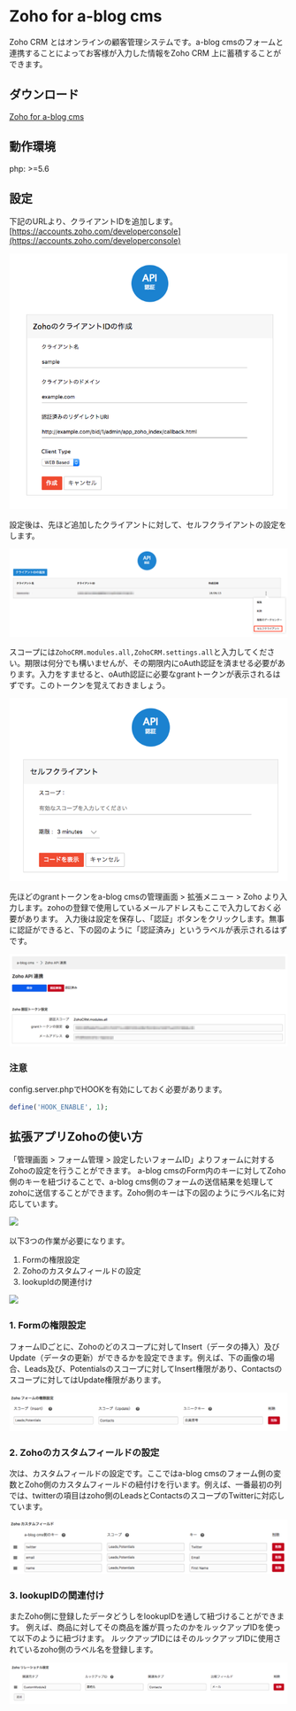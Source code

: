 # Zoho for a-blog cms

Zoho CRM とはオンラインの顧客管理システムです。a-blog cmsのフォームと連携することによってお客様が入力した情報をZoho CRM 上に蓄積することができます。

## ダウンロード
[Zoho for a-blog cms](https://github.com/appleple/acms-zoho/raw/master/build/Zoho.zip)

## 動作環境
php: >=5.6

## 設定

下記のURLより、クライアントIDを追加します。
[https://accounts.zoho.com/developerconsole](https://accounts.zoho.com/developerconsole)

![](./images/register.png)

設定後は、先ほど追加したクライアントに対して、セルフクライアントの設定をします。

![](./images/popup.png)

スコープには`ZohoCRM.modules.all,ZohoCRM.settings.all`と入力してください。期限は何分でも構いませんが、その期限内にoAuth認証を済ませる必要があります。入力をすませると、oAuth認証に必要なgrantトークンが表示されるはずです。このトークンを覚えておきましょう。

![](./images/self-client.png)


先ほどのgrantトークンをa-blog cmsの管理画面 > 拡張メニュー > Zoho より入力します。zohoの登録で使用しているメールアドレスもここで入力しておく必要があります。
入力後は設定を保存し、「認証」ボタンをクリックします。無事に認証ができると、下の図のように「認証済み」というラベルが表示されるはずです。

![](./images/oauth.png)

### 注意

config.server.phpでHOOKを有効にしておく必要があります。

```php
define('HOOK_ENABLE', 1);
```

## 拡張アプリZohoの使い方

「管理画面 > フォーム管理 > 設定したいフォームID」よりフォームに対するZohoの設定を行うことができます。
a-blog cmsのForm内のキーに対してZoho側のキーを紐づけることで、a-blog cms側のフォームの送信結果を処理してzohoに送信することができます。Zoho側のキーは下の図のようにラベル名に対応しています。

![](zoho_keys.png)

以下3つの作業が必要になります。

1. Formの権限設定
2. Zohoのカスタムフィールドの設定
3. lookupIdの関連付け

![](zoho-keys.png)

### 1. Formの権限設定

フォームIDごとに、Zohoのどのスコープに対してInsert（データの挿入）及びUpdate（データの更新）ができるかを設定できます。例えば、下の画像の場合、Leads及び、Potentialsのスコープに対してInsert権限があり、Contactsのスコープに対してはUpdate権限があります。

![](./images/authorization.png)

### 2. Zohoのカスタムフィールドの設定

次は、カスタムフィールドの設定です。ここではa-blog cmsのフォーム側の変数とZoho側のカスタムフィールドの紐付けを行います。例えば、一番最初の列では、twitterの項目はzoho側のLeadsとContactsのスコープのTwitterに対応しています。

![](./images/custom-field.png)

### 3. lookupIDの関連付け

またZoho側に登録したデータどうしをlookupIDを通して紐づけることができます。
例えば、商品に対してその商品を誰が買ったのかをルックアップIDを使って以下のように紐づけます。
ルックアップIDにはそのルックアップIDに使用されているzoho側のラベル名を登録します。

![](./images/lookupid.png)

